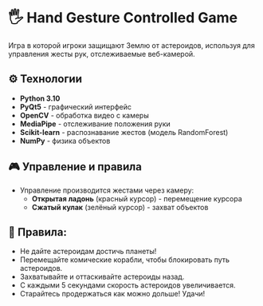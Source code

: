 # 🖐 Hand Gesture Controlled Game

Игра в которой игроки защищают Землю от астероидов, используя для управления жесты рук, отслеживаемые веб-камерой. 

## ⚙️ Технологии
- **Python 3.10**
- **PyQt5** - графический интерфейс
- **OpenCV** - обработка видео с камеры
- **MediaPipe** - отслеживание положения руки
- **Scikit-learn** - распознавание жестов (модель RandomForest)
- **NumPy** - физика объектов

## 🎮 Управление и правила
- Управление производится жестами через камеру:
  - **Открытая ладонь** (красный курсор) - перемещение курсора
  - **Сжатый кулак** (зелёный курсор) - захват объектов

## 📜 Правила:
- Не дайте астероидам достичь планеты!
- Перемещайте комические корабли, чтобы блокировать путь астероидов.
- Захватывайте и оттаскивайте астероиды назад.
- С каждыми 5 секундами скорость астероидов увеличивается.
- Старайтесь продержаться как можно дольше! Удачи!
